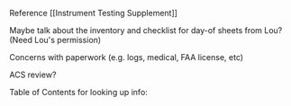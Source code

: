 Reference [[Instrument Testing Supplement]]

Maybe talk about the inventory and checklist for day-of sheets from Lou? (Need Lou's permission)

Concerns with paperwork (e.g. logs, medical, FAA license, etc)

ACS review?

Table of Contents for looking up info: 


